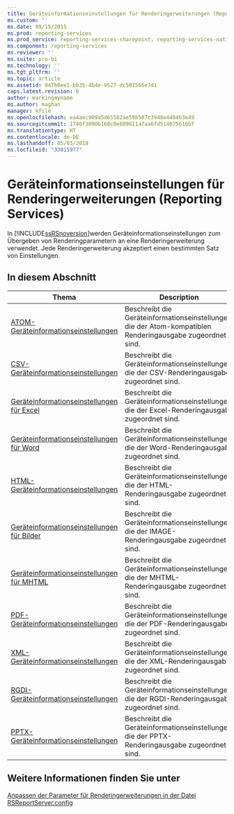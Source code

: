 ```yaml
---
title: Geräteinformationseinstellungen für Renderingerweiterungen (Reporting Services) | Microsoft-Dokumentation
ms.custom: ''
ms.date: 09/15/2015
ms.prod: reporting-services
ms.prod_service: reporting-services-sharepoint, reporting-services-native
ms.component: reporting-services
ms.reviewer: ''
ms.suite: pro-bi
ms.technology: ''
ms.tgt_pltfrm: ''
ms.topic: article
ms.assetid: 947b0ee1-bb35-4b4e-9527-dc501566e7d1
caps.latest.revision: 6
author: markingmyname
ms.author: maghan
manager: kfile
ms.openlocfilehash: ea4aec909a5d65582ae59b507c3948e4484b3e49
ms.sourcegitcommit: 1740f3090b168c0e809611a7aa6fd514075616bf
ms.translationtype: HT
ms.contentlocale: de-DE
ms.lasthandoff: 05/03/2018
ms.locfileid: "33015977"
---
```

# <a name="device-information-settings-for-rendering-extensions-reporting-services"></a>Geräteinformationseinstellungen für Renderingerweiterungen (Reporting Services)
  In [!INCLUDE[ssRSnoversion](../includes/ssrsnoversion-md.md)]werden Geräteinformationseinstellungen zum Übergeben von Renderingparametern an eine Renderingerweiterung verwendet. Jede Renderingerweiterung akzeptiert einen bestimmten Satz von Einstellungen.  
  
## <a name="in-this-section"></a>In diesem Abschnitt  
  
|Thema|Description|  
|-----------|-----------------|  
|[ATOM-Geräteinformationseinstellungen](../reporting-services/atom-device-information-settings.md)|Beschreibt die Geräteinformationseinstellungen, die der Atom-kompatiblen Renderingausgabe zugeordnet sind.|  
|[CSV-Geräteinformationseinstellungen](../reporting-services/csv-device-information-settings.md)|Beschreibt die Geräteinformationseinstellungen, die der CSV-Renderingausgabe zugeordnet sind.|  
|[Geräteinformationseinstellungen für Excel](../reporting-services/excel-device-information-settings.md)|Beschreibt die Geräteinformationseinstellungen, die der Excel-Renderingausgabe zugeordnet sind.|  
|[Geräteinformationseinstellungen für Word](../reporting-services/word-device-information-settings.md)|Beschreibt die Geräteinformationseinstellungen, die der Word-Renderingausgabe zugeordnet sind.|  
|[HTML-Geräteinformationseinstellungen](../reporting-services/html-device-information-settings.md)|Beschreibt die Geräteinformationseinstellungen, die der HTML-Renderingausgabe zugeordnet sind.|  
|[Geräteinformationseinstellungen für Bilder](../reporting-services/image-device-information-settings.md)|Beschreibt die Geräteinformationseinstellungen, die der IMAGE-Renderingausgabe zugeordnet sind.|  
|[Geräteinformationseinstellungen für MHTML](../reporting-services/mhtml-device-information-settings.md)|Beschreibt die Geräteinformationseinstellungen, die der MHTML-Renderingausgabe zugeordnet sind.|  
|[PDF-Geräteinformationseinstellungen](../reporting-services/pdf-device-information-settings.md)|Beschreibt die Geräteinformationseinstellungen, die der PDF-Renderingausgabe zugeordnet sind.|  
|[XML-Geräteinformationseinstellungen](../reporting-services/xml-device-information-settings.md)|Beschreibt die Geräteinformationseinstellungen, die der XML-Renderingausgabe zugeordnet sind.|  
|[RGDI-Geräteinformationseinstellungen](../reporting-services/rgdi-device-information-settings.md)|Beschreibt die Geräteinformationseinstellungen, die der RGDI-Renderingausgabe zugeordnet sind.|  
|[PPTX-Geräteinformationseinstellungen](../reporting-services/pptx-device-information-settings.md)|Beschreibt die Geräteinformationseinstellungen, die der PPTX-Renderingausgabe zugeordnet sind.|  
  
## <a name="see-also"></a>Weitere Informationen finden Sie unter  
 [Anpassen der Parameter für Renderingerweiterungen in der Datei RSReportServer.config](../reporting-services/customize-rendering-extension-parameters-in-rsreportserver-config.md)  
  
  
